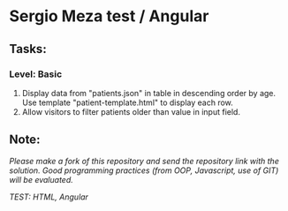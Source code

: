 # Sergio Meza test / Angular

## Tasks:

### Level: Basic

1. Display data from "patients.json" in table in descending order by age. Use template "patient-template.html" to display each row.
2. Allow visitors to filter patients older than value in input field.

## Note:
*Please make a fork of this repository and send the repository link with the solution.
Good programming practices (from OOP, Javascript, use of GIT) will be evaluated.*

*TEST: HTML, Angular*

